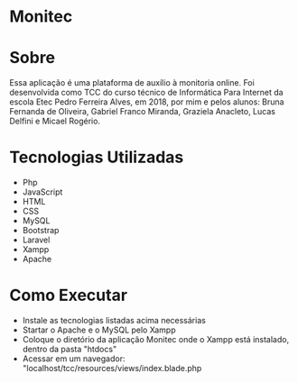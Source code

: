 # Monitec

# Sobre
Essa aplicação é uma plataforma de auxílio à monitoria online. Foi desenvolvida como TCC do curso técnico de Informática Para Internet da escola Etec Pedro Ferreira Alves, em 2018, por mim e pelos alunos: Bruna Fernanda de Oliveira, Gabriel Franco Miranda, Graziela Anacleto, Lucas Delfini e Micael Rogério.

# Tecnologias Utilizadas
* Php
* JavaScript
* HTML
* CSS
* MySQL
* Bootstrap
* Laravel
* Xampp
* Apache

# Como Executar
* Instale as tecnologias listadas acima necessárias
* Startar o Apache e o MySQL pelo Xampp
* Coloque o diretório da aplicação Monitec onde o Xampp está instalado, dentro da pasta "htdocs"
* Acessar em um navegador: "localhost/tcc/resources/views/index.blade.php 
